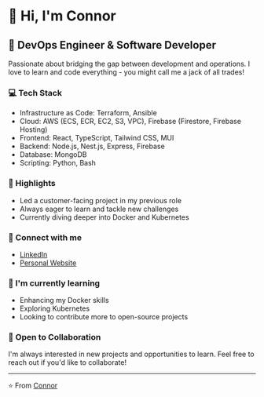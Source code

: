 # 👋 Hi, I'm Connor

## 🚀 DevOps Engineer & Software Developer

Passionate about bridging the gap between development and operations. I love to learn and code everything - you might call me a jack of all trades!

### 💻 Tech Stack

- Infrastructure as Code: Terraform, Ansible
- Cloud: AWS (ECS, ECR, EC2, S3, VPC), Firebase (Firestore, Firebase Hosting)
- Frontend: React, TypeScript, Tailwind CSS, MUI
- Backend: Node.js, Nest.js, Express, Firebase
- Database: MongoDB
- Scripting: Python, Bash

### 🌟 Highlights

- Led a customer-facing project in my previous role
- Always eager to learn and tackle new challenges
- Currently diving deeper into Docker and Kubernetes

### 🔗 Connect with me

- [LinkedIn](https://www.linkedin.com/in/connor-hartland-88a34b114/)
- [Personal Website](https://connorhartland.com)

### 🌱 I'm currently learning

- Enhancing my Docker skills
- Exploring Kubernetes
- Looking to contribute more to open-source projects


### 🤝 Open to Collaboration

I'm always interested in new projects and opportunities to learn. Feel free to reach out if you'd like to collaborate!

---

⭐️ From [Connor](https://github.com/ConnorHartland)
